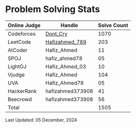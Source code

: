 <h1>Problem Solving Stats</h1>

<table>
  <thead>
    <tr>
      <th>Online Judge</th>
      <th>Handle</th>
      <th>Solve Count</th>
    </tr>
  </thead>
  <tbody>
    <tr>
      <td>Codeforces</td>
      <td><a href = "https://codeforces.com/profile/Dont_Cry">Dont_Cry<a></td>
      <td>1070</td>
    </tr>
    <tr>
      <td>LeetCode</td>
      <td><a href = "https://leetcode.com/u/Hafizahmed_789/">Hafizahmed_789<a></td>
      <td>203</td>
    </tr>
    <tr>
      <td>AtCoder</td>
      <td>Hafiz_Ahmed</td>
      <td>11</td>
    </tr>
    <tr>
      <td>SPOJ</td>
      <td>hafiz_ahmed78</td>
      <td>05</td>
    </tr>
    <tr>
      <td>LightOJ</td>
      <td>Hafiz_Ahmed_03</td>
      <td>10</td>
    </tr>
    <tr>
      <td>Vjudge</td>
      <td>Hafiz_Ahmed</td>
      <td>104</td>
    </tr>
    <tr>
      <td>UVA</td>
      <td>Hafiz_Ahmed78</td>
      <td>05</td>
    </tr>
    <tr>
      <td>HackerRank</td>
      <td>hafizahmed373908</td>
      <td>41</td>
    </tr>
    <tr>
      <td>Beecrowd</td>
      <td>hafizahmed373908</td>
      <td>56</td>
    </tr>
    <tr>
      <td>Total</td>
      <td></td>
      <td>1505</td>
    </tr>
  </tbody>
</table>

<p>Last Updated: 05 December, 2024</p>
